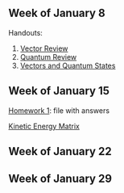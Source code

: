 ## Week of January 8
Handouts: 
1. [Vector Review](/vectors.pdf) 
2. [Quantum Review](/quantum_summary.pdf)
3. [Vectors and Quantum States](/vectors:quantum_states.pdf)

## Week of January 15 
[Homework 1](/HW1.pdf): file with answers

[Kinetic Energy Matrix](/kinetic.m)
## Week of January 22
## Week of January 29
